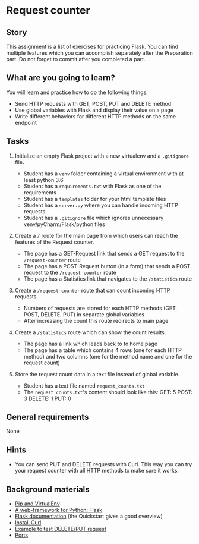 # Request counter

## Story

This assignment is a list of exercises for practicing Flask.
You can find multiple features which you can accomplish separately after the Preparation part.
Do not forget to commit after you completed a part.

## What are you going to learn?

You will learn and practice how to do the following things:

- Send HTTP requests with GET, POST, PUT and DELETE method
- Use global variables with Flask and display their value on a page
- Write different behaviors for different HTTP methods on the same endpoint

## Tasks

1. Initialize an empty Flask project with a new virtualenv and a `.gitignore` file.
    - Student has a `venv` folder containing a virtual environment with at least python 3.6
    - Student has a `requirements.txt` with Flask as one of the requirements
    - Student has a `templates` folder for your html template files
    - Student has a `server.py` where you can handle incoming HTTP requests
    - Student has a `.gitignore` file which ignores unnecessary venv/pyCharm/Flask/python files

2. Create a `/` route for the main page from which users can reach the features of the Request counter.
    - The page has a GET-Request link that sends a GET request to the `/request-counter` route
    - The page has a POST-Request button (in a form) that sends a POST request to the `/request-counter` route
    - The page has a Statistics link that navigates to the `/statistics` route

3. Create a `/request-counter` route that can count incoming HTTP requests.
    - Numbers of requests are stored for each HTTP methods (GET, POST, DELETE, PUT) in separate global variables
    - After increasing the count this route redirects to main page

4. Create a `/statistics` route which can show the count results.
    - The page has a link which leads back to to home page
    - The page has a table which contains 4 rows (one for each HTTP method) and two columns (one for the method name and one for the request count)

5. Store the request count data in a text file instead of global variable.
    - Student has a text file named `request_counts.txt`
    - The `request_counts.txt`'s content should look like this:
GET: 5
POST: 3
DELETE: 1
PUT: 0

## General requirements

None

## Hints

- You can send PUT and DELETE requests with Curl. This way you can try your request counter with all HTTP methods to make sure it works.

## Background materials

- <i class="far fa-exclamation"></i> [Pip and VirtualEnv](project/curriculum/materials/pages/python/pip-and-virtualenv.md)
- <i class="far fa-exclamation"></i> [A web-framework for Python: Flask](project/curriculum/materials/pages/python/python-flask.md)
- <i class="far fa-book-open"></i> [Flask documentation](http://flask.palletsprojects.com/) (the Quickstart gives a good overview)
- <i class="far fa-book-open"></i> [Install Curl](https://www.howtoinstall.co/en/ubuntu/xenial/curl)
- <i class="far fa-book-open"></i> [Example to test DELETE/PUT request](https://www.garron.me/en/bits/curl-delete-request.html)
- <i class="far fa-book-open"></i> [Ports](project/curriculum/materials/pages/networks/ports.md)
